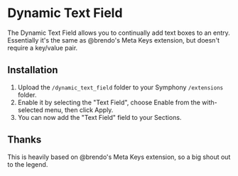 # Dynamic Text Field

The Dynamic Text Field allows you to continually add text boxes to an entry. Essentially it's the same as @brendo's Meta Keys extension, but doesn't require a key/value pair.

## Installation

1. Upload the `/dynamic_text_field` folder to your Symphony `/extensions` folder.
2. Enable it by selecting the "Text Field", choose Enable from the with-selected menu, then click Apply.
3. You can now add the "Text Field" field to your Sections.

## Thanks

This is heavily based on @brendo's Meta Keys extension, so a big shout out to the legend.
